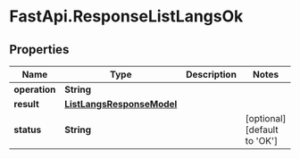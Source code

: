 # FastApi.ResponseListLangsOk

## Properties

Name | Type | Description | Notes
------------ | ------------- | ------------- | -------------
**operation** | **String** |  | 
**result** | [**ListLangsResponseModel**](ListLangsResponseModel.md) |  | 
**status** | **String** |  | [optional] [default to &#39;OK&#39;]


